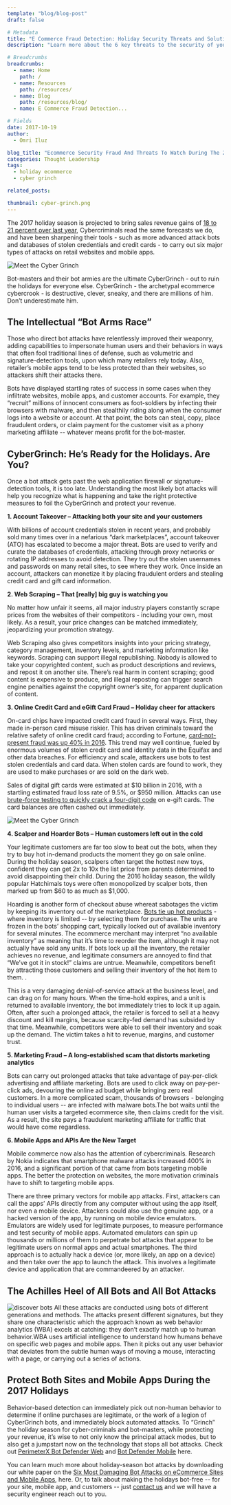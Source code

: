 ```yaml
---
template: "blog/blog-post"
draft: false

# Metadata
title: "E Commerce Fraud Detection: Holiday Security Threats and Solutions"
description: "Learn more about the 6 key threats to the security of your ecommerce website this holiday season with the new whitepaper from PerimeterX."

# Breadcrumbs
breadcrumbs:
  - name: Home
    path: /
  - name: Resources
    path: /resources/
  - name: Blog
    path: /resources/blog/
  - name: E Commerce Fraud Detection...

# Fields
date: 2017-10-19
author:
  - Omri Iluz

blog_title: "Ecommerce Security Fraud And Threats To Watch During The 2017 Holiday Season"
categories: Thought Leadership
tags:
  - holiday ecommerce
  - cyber grinch

related_posts:

thumbnail: cyber-grinch.png
---
```


The 2017 holiday season is projected to bring sales revenue gains of [18 to 21 percent over last year](https://www.cnbc.com/2017/09/19/early-forecast-calls-for-stronger-holiday-season-for-retailers.html), Cybercriminals read the same forecasts we do, and have been sharpening their tools - such as more advanced attack bots and databases of stolen credentials and credit cards - to carry out six major types of attacks on retail websites and mobile apps.

<img src="/assets/images/blog/meet-cyber-grinch.png" alt="Meet the Cyber Grinch" /><br>

Bot-masters and their bot armies are the ultimate CyberGrinch - out to ruin the holidays for everyone else. CyberGrinch - the archetypal ecommerce cybercrook - is destructive, clever, sneaky, and there are millions of him. Don’t underestimate him.

## The Intellectual “Bot Arms Race”

Those who direct bot attacks have relentlessly improved their weaponry, adding capabilities to impersonate human users and their behaviors in ways that often fool traditional lines of defense, such as volumetric and signature-detection tools, upon which many retailers rely today. Also, retailer’s mobile apps tend to be less protected than their websites, so attackers shift their attacks there.

Bots have displayed startling rates of success in some cases when they infiltrate websites, mobile apps, and customer accounts. For example, they “recruit” millions of innocent consumers as foot-soldiers by infecting their browsers with malware, and then stealthily riding along when the consumer logs into a website or account. At that point, the bots can steal, copy, place fraudulent orders, or claim payment for the customer visit as a phony marketing affiliate -- whatever means profit for the bot-master.

## CyberGrinch: He’s Ready for the Holidays. Are You?

Once a bot attack gets past the web application firewall or signature-detection tools, it is too late.
Understanding the most likely bot attacks will help you recognize what is happening and take the right protective measures to foil the CyberGrinch and protect your revenue.

**1. Account Takeover – Attacking both your site and your customers**

With billions of account credentials stolen in recent years, and probably sold many times over in a nefarious “dark marketplaces”, account takeover (ATO) has escalated to become a major threat. Bots are used to verify and curate the databases of credentials, attacking through proxy networks or rotating IP addresses to avoid detection. They try out the stolen usernames and passwords on many retail sites, to see where they work. Once inside an account, attackers can monetize it by placing fraudulent orders and stealing credit card and gift card information.

**2. Web Scraping – That [really] big guy is watching you**

No matter how unfair it seems, all major industry players constantly scrape prices from the websites of their competitors - including your own, most likely. As a result, your price changes can be matched immediately, jeopardizing your promotion strategy.

Web Scraping also gives competitors insights into your pricing strategy, category management, inventory levels, and marketing information like keywords. Scraping can support illegal republishing. Nobody is allowed to take your copyrighted content, such as product descriptions and reviews, and repost it on another site. There’s real harm in content scraping; good content is expensive to produce, and illegal reposting can trigger search engine penalties against the copyright owner’s site, for apparent duplication of content.

**3. Online Credit Card and eGift Card Fraud – Holiday cheer for attackers**

On-card chips have impacted credit card fraud in several ways. First, they made in-person card misuse riskier. This has driven criminals toward the relative safety of online credit card fraud; according to Fortune, [card-not-present fraud was up 40% in 2016](http://fortune.com/2017/02/01/credit-card-chips-fraud/). This trend may well continue, fueled by enormous volumes of stolen credit card and identity data in the Equifax and other data breaches. For efficiency and scale, attackers use bots to test stolen credentials and card data. When stolen cards are found to work, they are used to make purchases or are sold on the dark web.

Sales of digital gift cards were estimated at $10 billion in 2016, with a startling estimated fraud loss rate of 9.5%, or $950 million. Attacks can use [brute-force testing to quickly crack a four-digit code](/blog/online-gift-card-fraud-free-moccachino-for-life/) on e-gift cards. The card balances are often cashed out immediately.

<img src="/assets/images/blog/top6-cyber-grinch-attacks.png" alt="Meet the Cyber Grinch" /><br>

**4. Scalper and Hoarder Bots – Human customers left out in the cold**

Your legitimate customers are far too slow to beat out the bots, when they try to buy hot in-demand products the moment they go on sale online. During the holiday season, scalpers often target the hottest new toys, confident they can get 2x to 10x the list price from parents determined to avoid disappointing their child. During the 2016 holiday season, the wildly popular Hatchimals toys were often monopolized by scalper bots, then marked up from $60 to as much as $1,000.

Hoarding is another form of checkout abuse whereat sabotages the victim by keeping its inventory out of the marketplace. [Bots tie up hot products](/blog/how-hoarder-bots-steal-sales-online-retailers/) - where inventory is limited -- by selecting them for purchase. The units are frozen in the bots’ shopping cart, typically locked out of available inventory for several minutes. The ecommerce merchant may interpret “no available inventory” as meaning that it’s time to reorder the item, although it may not actually have sold any units. If bots lock up all the inventory, the retailer achieves no revenue, and legitimate consumers are annoyed to find that “We’ve got it in stock!” claims are untrue. Meanwhile, competitors benefit by attracting those customers and selling their inventory of the hot item to them. .

This is a very damaging denial-of-service attack at the business level, and can drag on for many hours. When the time-hold expires, and a unit is returned to available inventory, the bot immediately tries to lock it up again. Often, after such a prolonged attack, the retailer is forced to sell at a heavy discount and kill margins, because scarcity-fed demand has subsided by that time. Meanwhile, competitors were able to sell their inventory and soak up the demand. The victim takes a hit to revenue, margins, and customer trust.

**5. Marketing Fraud – A long-established scam that distorts marketing analytics**

Bots can carry out prolonged attacks that take advantage of pay-per-click advertising and affiliate marketing. Bots are used to click away on pay-per-click ads, devouring the online ad budget while bringing zero real customers. In a more complicated scam, thousands of browsers - belonging to individual users -- are infected with malware bots.The bot waits until the human user visits a targeted ecommerce site, then claims credit for the visit. As a result, the site pays a fraudulent marketing affiliate for traffic that would have come regardless.

**6. Mobile Apps and APIs Are the New Target**

Mobile commerce now also has the attention of cybercriminals. Research by Nokia indicates that smartphone malware attacks increased 400% in 2016, and a significant portion of that came from bots targeting mobile apps. The better the protection on websites, the more motivation criminals have to shift to targeting mobile apps.

There are three primary vectors for mobile app attacks. First, attackers can call the apps’ APIs directly from any computer without using the app itself, nor even a mobile device. Attackers could also use the genuine app, or a hacked version of the app, by running on mobile device emulators. Emulators are widely used for legitimate purposes, to measure performance and test security of mobile apps. Automated emulators can spin up thousands or millions of them to perpetrate bot attacks that appear to be legitimate users on normal apps and actual smartphones. The third approach is to actually hack a device (or, more likely, an app on a device) and then take over the app to launch the attack. This involves a legitimate device and application that are commandeered by an attacker.

## The Achilles Heel of All Bots and All Bot Attacks

<img class="blog-img-align-right" src="/assets/images/blog/discover-icon.png" alt="discover bots" />
All these attacks are conducted using bots of different generations and methods. The attacks present different signatures, but they share one characteristic which the approach known as web behavior analytics (WBA) excels at catching: they don’t exactly match up to human behavior.WBA uses artificial intelligence to understand how humans behave on specific web pages and mobile apps. Then it picks out any user behavior that deviates from the subtle human ways of moving a mouse, interacting with a page, or carrying out a series of actions.

## Protect Both Sites and Mobile Apps During the 2017 Holidays

Behavior-based detection can immediately pick out non-human behavior to determine if online purchases are legitimate, or the work of a legion of CyberGrinch bots, and immediately block automated attacks. To “Grinch” the holiday season for cyber-criminals and bot-masters, while protecting your revenue, it’s wise to not only know the principal attack modes, but to also get a jumpstart now on the technology that stops all bot attacks. Check out [PerimeterX Bot Defender Web](/products/bot-defender/bot-defender-web/) and [Bot Defender Mobile](/products/bot-defender/bot-defender-mobile/) here.

You can learn much more about holiday-season bot attacks by downloading our white paper on the [Six Most Damaging Bot Attacks on eCommerce Sites and Mobile Apps](/resources/holiday-2018-whitepaper/), here. Or, to talk about making the holidays bot-free -- for your site, mobile app, and customers -- just [contact us](/contact-us/) and we will have a security engineer reach out to you.
